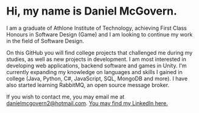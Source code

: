 # Hi, my name is Daniel McGovern.
I am a graduate of Athlone Institute of Technology, achieving First Class Honours in Software Design (Game) and I am looking to continue my work in the field of Software Design.

On this GitHub you will find college projects that challenged me during my studies, as well as new projects in development.
I am most interested in developing web applications, backend software and games in Unity.
I'm currently expanding my knowledge on languages and skills I gained in college (Java, Python, C#, JavaScript, SQL, MongoDB and more). 
I have also started learning RabbitMQ, an open source message broker.

If you wish to contact me, you may email me at danielmcgovern2@hotmail.com. [You may find my LinkedIn here.](https://www.linkedin.com/in/daniel-mcgovern-b4a34398/)
